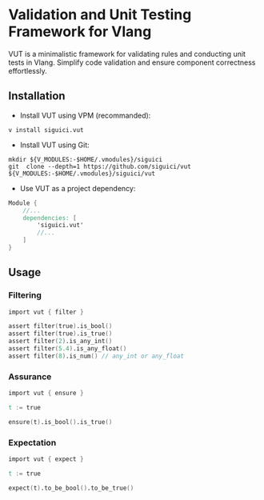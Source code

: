 # Validation and Unit Testing Framework for Vlang

VUT is a minimalistic framework for validating rules and conducting unit tests in Vlang.
Simplify code validation and ensure component correctness effortlessly.

## Installation

- Install VUT using VPM (recommanded):

```shell
v install siguici.vut
```

- Install VUT using Git:

```shell
mkdir ${V_MODULES:-$HOME/.vmodules}/siguici
git  clone --depth=1 https://github.com/siguici/vut ${V_MODULES:-$HOME/.vmodules}/siguici/vut
```

- Use VUT as a project dependency:

```v
Module {
    //...
	dependencies: [
        'siguici.vut'
        //...
    ]
}

```

## Usage

### Filtering

```v
import vut { filter }

assert filter(true).is_bool()
assert filter(true).is_true()
assert filter(2).is_any_int()
assert filter(5.4).is_any_float()
assert filter(8).is_num() // any_int or any_float
```

### Assurance

```v
import vut { ensure }

t := true

ensure(t).is_bool().is_true()
```

### Expectation

```v
import vut { expect }

t := true

expect(t).to_be_bool().to_be_true()
```
